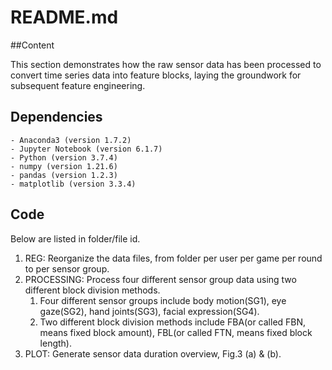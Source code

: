 # README.md

##Content

This section demonstrates how the raw sensor data has been processed to convert time series data into feature blocks, laying the groundwork for subsequent feature engineering. 

## Dependencies
    - Anaconda3 (version 1.7.2) 
    - Jupyter Notebook (version 6.1.7)
    - Python (version 3.7.4)
    - numpy (version 1.21.6)
    - pandas (version 1.2.3)
    - matplotlib (version 3.3.4)



## Code 
Below are listed in folder/file id. 
1. REG: Reorganize the data files, from folder per user per game per round to per sensor group.
2. PROCESSING: Process four different sensor group data using two different block division methods.
    1. Four different sensor groups include body motion(SG1), eye gaze(SG2), hand joints(SG3), facial expression(SG4).
    2. Two different block division methods include FBA(or called FBN, means fixed block amount), FBL(or called FTN, means fixed block length).
3. PLOT: Generate sensor data duration overview, Fig.3 (a) & (b).
